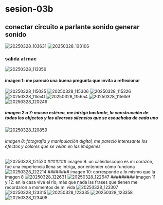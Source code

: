 # sesion-03b
## conectar circuito a parlante sonido generar sonido
![20250328_103631](https://github.com/user-attachments/assets/67824e78-0fa7-4255-bae8-8d0a3a654fc3)
![20250328_103106](https://github.com/user-attachments/assets/eeef162e-a21f-48d8-b2a5-218cf39ba59e)
### salida al mac
![20250328_113356](https://github.com/user-attachments/assets/74a5627a-28de-4dad-a964-e2256bee0bc8)
#### imagen 1: me pareció una buena pregunta que invita a reflexionar
![20250328_115025](https://github.com/user-attachments/assets/2ab1ab83-f6cd-46e7-b4e9-4083ddd01291)
![20250328_115306](https://github.com/user-attachments/assets/5b31b9ec-b12e-4b9c-8b32-bda7e3d58931)
![20250328_115326](https://github.com/user-attachments/assets/c4674dac-6e2d-4c75-8ae0-bb64792c3bb3)
![20250328_115541](https://github.com/user-attachments/assets/751df378-e485-4517-8ddf-4af44d873afa)
![20250328_115654](https://github.com/user-attachments/assets/863461e2-bcda-431f-a791-833df1298787)
![20250328_115659](https://github.com/user-attachments/assets/248918fe-3553-4413-aff4-e93cb39d9917)
![20250328_120249](https://github.com/user-attachments/assets/94f53c40-2fd8-4589-a0fd-198eba19a6b8)
##### imagen 2 a 7: museo estéreo, me intrigó bastante, la construcción de todos los objectos y los diversos silencios que se escuchaba de cada uno
![20250328_120859](https://github.com/user-attachments/assets/db49949c-1a22-4c89-addc-db47264bc894)
###### imagen 8: fotografía y manipulación digital, me pareció interesante los efectos y colores que se veían en las imágenes
![20250328_121520](https://github.com/user-attachments/assets/18f1b198-04de-4afd-870a-a9e415cbf2b5)
####### imagen 9: un caleidoscopio es mi corazón, fue una experiencia llena se intriga, por entender cómo funciona
![20250328_122214](https://github.com/user-attachments/assets/92bad2bd-2485-45cf-b55f-2eefeffe6dbd)
######## imagen 10: corresponde a lo mismo que la imagen 8
![20250328_122631](https://github.com/user-attachments/assets/ef9b2f2f-d2f6-4b3f-957c-0a2fd0fd3639)
![20250328_122647](https://github.com/user-attachments/assets/590b2ff9-e082-4a4f-85c0-5f9d59fef2ac)
######### imagen 11 y 12: en la casa vive el río, más que nada las frases que tienen me recordaron a momentos de mi vida
![20250328_123307](https://github.com/user-attachments/assets/24ebd545-2bab-44a9-b551-2db364f3b673)
![20250328_123315](https://github.com/user-attachments/assets/259cb4ad-1a61-439c-9616-24662fd77587)
![20250328_123335](https://github.com/user-attachments/assets/74c83257-891a-4e2a-805c-0a3f22aa25ea)
![20250328_123358](https://github.com/user-attachments/assets/e4126f71-fdc3-4a39-a878-6509578f6dee)
![20250328_123408](https://github.com/user-attachments/assets/44628a77-0b1d-40f4-b4f3-ab8641ddffb2)
